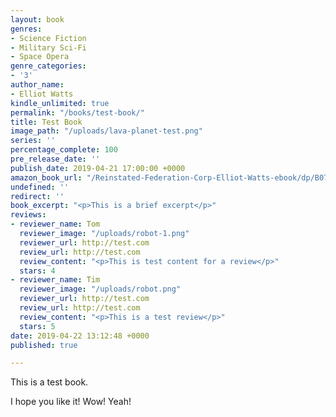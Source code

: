 ```yaml
---
layout: book
genres:
- Science Fiction
- Military Sci-Fi
- Space Opera
genre_categories:
- '3'
author_name:
- Elliot Watts
kindle_unlimited: true
permalink: "/books/test-book/"
title: Test Book
image_path: "/uploads/lava-planet-test.png"
series: ''
percentage_complete: 100
pre_release_date: ''
publish_date: 2019-04-21 17:00:00 +0000
amazon_book_url: "/Reinstated-Federation-Corp-Elliot-Watts-ebook/dp/B07KYCT54Z/"
undefined: ''
redirect: ''
book_excerpt: "<p>This is a brief excerpt</p>"
reviews:
- reviewer_name: Tom
  reviewer_image: "/uploads/robot-1.png"
  reviewer_url: http://test.com
  review_url: http://test.com
  review_content: "<p>This is test content for a review</p>"
  stars: 4
- reviewer_name: Tim
  reviewer_image: "/uploads/robot.png"
  reviewer_url: http://test.com
  review_url: http://test.com
  review_content: "<p>This is a test review</p>"
  stars: 5
date: 2019-04-22 13:12:48 +0000
published: true

---
```

This is a test book.

I hope you like it! Wow! Yeah!